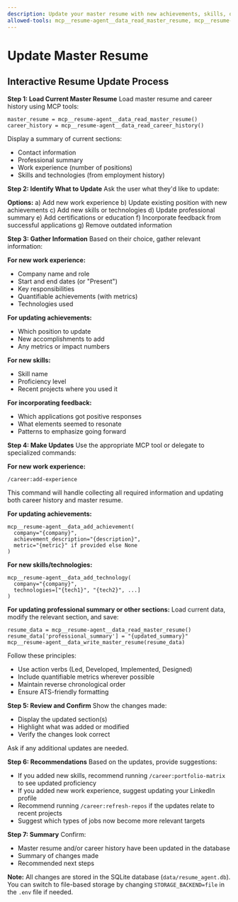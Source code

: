 ```yaml
---
description: Update your master resume with new achievements, skills, or feedback
allowed-tools: mcp__resume-agent__data_read_master_resume, mcp__resume-agent__data_read_career_history, mcp__resume-agent__data_write_master_resume, mcp__resume-agent__data_write_career_history, mcp__resume-agent__data_add_achievement, mcp__resume-agent__data_add_technology, SlashCommand
---
```


# Update Master Resume

## Interactive Resume Update Process

**Step 1: Load Current Master Resume**
Load master resume and career history using MCP tools:
```
master_resume = mcp__resume-agent__data_read_master_resume()
career_history = mcp__resume-agent__data_read_career_history()
```

Display a summary of current sections:
- Contact information
- Professional summary
- Work experience (number of positions)
- Skills and technologies (from employment history)

**Step 2: Identify What to Update**
Ask the user what they'd like to update:

**Options:**
a) Add new work experience
b) Update existing position with new achievements
c) Add new skills or technologies
d) Update professional summary
e) Add certifications or education
f) Incorporate feedback from successful applications
g) Remove outdated information

**Step 3: Gather Information**
Based on their choice, gather relevant information:

**For new work experience:**
- Company name and role
- Start and end dates (or "Present")
- Key responsibilities
- Quantifiable achievements (with metrics)
- Technologies used

**For updating achievements:**
- Which position to update
- New accomplishments to add
- Any metrics or impact numbers

**For new skills:**
- Skill name
- Proficiency level
- Recent projects where you used it

**For incorporating feedback:**
- Which applications got positive responses
- What elements seemed to resonate
- Patterns to emphasize going forward

**Step 4: Make Updates**
Use the appropriate MCP tool or delegate to specialized commands:

**For new work experience:**
```
/career:add-experience
```
This command will handle collecting all required information and updating both career history and master resume.

**For updating achievements:**
```
mcp__resume-agent__data_add_achievement(
  company="{company}",
  achievement_description="{description}",
  metric="{metric}" if provided else None
)
```

**For new skills/technologies:**
```
mcp__resume-agent__data_add_technology(
  company="{company}",
  technologies=["{tech1}", "{tech2}", ...]
)
```

**For updating professional summary or other sections:**
Load current data, modify the relevant section, and save:
```
resume_data = mcp__resume-agent__data_read_master_resume()
resume_data['professional_summary'] = "{updated_summary}"
mcp__resume-agent__data_write_master_resume(resume_data)
```

Follow these principles:
- Use action verbs (Led, Developed, Implemented, Designed)
- Include quantifiable metrics wherever possible
- Maintain reverse chronological order
- Ensure ATS-friendly formatting

**Step 5: Review and Confirm**
Show the changes made:
- Display the updated section(s)
- Highlight what was added or modified
- Verify the changes look correct

Ask if any additional updates are needed.

**Step 6: Recommendations**
Based on the updates, provide suggestions:
- If you added new skills, recommend running `/career:portfolio-matrix` to see updated proficiency
- If you added new work experience, suggest updating your LinkedIn profile
- Recommend running `/career:refresh-repos` if the updates relate to recent projects
- Suggest which types of jobs now become more relevant targets

**Step 7: Summary**
Confirm:
- Master resume and/or career history have been updated in the database
- Summary of changes made
- Recommended next steps

**Note:** All changes are stored in the SQLite database (`data/resume_agent.db`). You can switch to file-based storage by changing `STORAGE_BACKEND=file` in the `.env` file if needed.